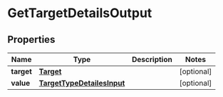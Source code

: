 

# GetTargetDetailsOutput

## Properties

Name | Type | Description | Notes
------------ | ------------- | ------------- | -------------
**target** | [**Target**](Target.md) |  |  [optional]
**value** | [**TargetTypeDetailesInput**](TargetTypeDetailesInput.md) |  |  [optional]



